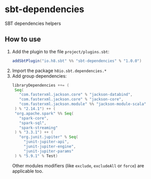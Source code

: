 # sbt-dependencies
SBT dependencies helpers

## How to use
1. Add the plugin to the file `project/plugins.sbt`:
   ```scala
   addSbtPlugin("io.h8.sbt" %% "sbt-dependencies" % "1.0.0")
   ```
2. Import the package `h8io.sbt.dependencies.*`
3. Add group dependencies:
   ```scala
   libraryDependencies ++= (
    Seq(
      "com.fasterxml.jackson.core" % "jackson-databind",
      "com.fasterxml.jackson.core" % "jackson-core",
      "com.fasterxml.jackson.module" %% "jackson-module-scala"
    ) % "2.14.1") ++ (
    "org.apache.spark" %% Seq(
      "spark-core",
      "spark-sql",
      "spark-streaming"
    ) % "3.3.1") ++ (
      "org.junit.jupiter" % Seq(
        "junit-jupiter-api",
        "junit-jupiter-engine",
        "junit-jupiter-params"
    ) % "5.9.1" % Test)
   ```
   Other modules modifiers (like `exclude`, `excludeAll` or `force`) are applicable too.